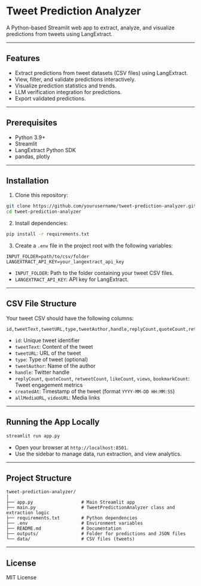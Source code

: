 # Tweet Prediction Analyzer

A Python-based Streamlit web app to extract, analyze, and visualize predictions from tweets using LangExtract.

---

## Features

- Extract predictions from tweet datasets (CSV files) using LangExtract.
- View, filter, and validate predictions interactively.
- Visualize prediction statistics and trends.
- LLM verification integration for predictions.
- Export validated predictions.

---

## Prerequisites

- Python 3.9+
- Streamlit
- LangExtract Python SDK
- pandas, plotly

---

## Installation

1. Clone this repository:

```bash
git clone https://github.com/yourusername/tweet-prediction-analyzer.git
cd tweet-prediction-analyzer
```

2. Install dependencies:

```bash
pip install -r requirements.txt
```

3. Create a `.env` file in the project root with the following variables:

```env
INPUT_FOLDER=path/to/csv/folder
LANGEXTRACT_API_KEY=your_langextract_api_key
```

- `INPUT_FOLDER`: Path to the folder containing your tweet CSV files.
- `LANGEXTRACT_API_KEY`: API key for LangExtract.

---

## CSV File Structure

Your tweet CSV should have the following columns:

```
id,tweetText,tweetURL,type,tweetAuthor,handle,replyCount,quoteCount,retweetCount,likeCount,views,bookmarkCount,createdAt,allMediaURL,videoURL
```

- `id`: Unique tweet identifier
- `tweetText`: Content of the tweet
- `tweetURL`: URL of the tweet
- `type`: Type of tweet (optional)
- `tweetAuthor`: Name of the author
- `handle`: Twitter handle
- `replyCount`, `quoteCount`, `retweetCount`, `likeCount`, `views`, `bookmarkCount`: Tweet engagement metrics
- `createdAt`: Timestamp of the tweet (format `YYYY-MM-DD HH:MM:SS`)
- `allMediaURL`, `videoURL`: Media links

---

## Running the App Locally

```bash
streamlit run app.py
```

- Open your browser at `http://localhost:8501`.
- Use the sidebar to manage data, run extraction, and view analytics.

---

## Project Structure

```
tweet-prediction-analyzer/
│
├── app.py                  # Main Streamlit app
├── main.py                 # TweetPredictionAnalyzer class and extraction logic
├── requirements.txt        # Python dependencies
├── .env                    # Environment variables
├── README.md               # Documentation
├── outputs/                # Folder for predictions and JSON files
└── data/                   # CSV files (tweets)
```

---

## License

MIT License
